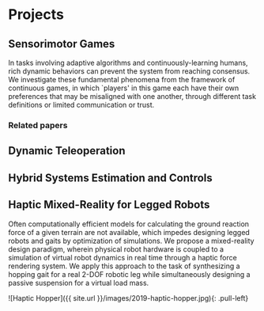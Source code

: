 # Projects 
## Sensorimotor Games
In tasks involving adaptive algorithms and continuously-learning humans, 
rich dynamic behaviors can prevent the system from reaching consensus. 
We investigate these fundamental phenomena from the framework of
continuous games, in which `players' in this game each have their own preferences
that may be misaligned with one another, through different task definitions 
or limited communication or trust.

### Related papers

## Dynamic Teleoperation

## Hybrid Systems Estimation and Controls

## Haptic Mixed-Reality for Legged Robots
Often computationally efficient models for calculating the ground reaction force of a given terrain are not available, which impedes designing legged robots and gaits by optimization of simulations. We propose a mixed-reality design paradigm, wherein physical robot hardware is coupled to a simulation of virtual robot dynamics in real time through a haptic force rendering system. We apply this approach to the task of synthesizing a hopping gait for a real 2-DOF robotic leg while simultaneously designing a passive suspension for a virtual load mass.

![Haptic Hopper]({{ site.url }}/images/2019-haptic-hopper.jpg){: .pull-left}
